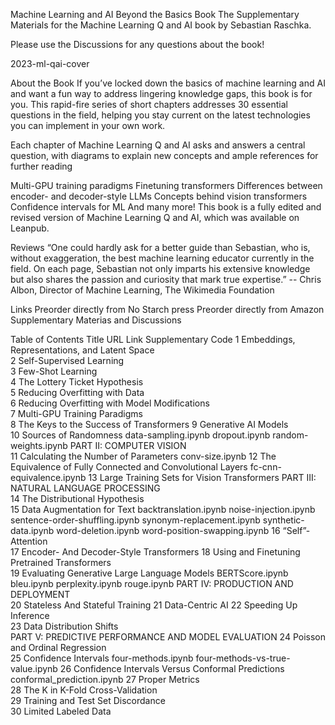 Machine Learning and AI Beyond the Basics Book
The Supplementary Materials for the Machine Learning Q and AI book by Sebastian Raschka.

Please use the Discussions for any questions about the book!

2023-ml-qai-cover


About the Book
If you’ve locked down the basics of machine learning and AI and want a fun way to address lingering knowledge gaps, this book is for you. This rapid-fire series of short chapters addresses 30 essential questions in the field, helping you stay current on the latest technologies you can implement in your own work.

Each chapter of Machine Learning Q and AI asks and answers a central question, with diagrams to explain new concepts and ample references for further reading

Multi-GPU training paradigms
Finetuning transformers
Differences between encoder- and decoder-style LLMs
Concepts behind vision transformers
Confidence intervals for ML
And many more!
This book is a fully edited and revised version of Machine Learning Q and AI, which was available on Leanpub.


Reviews
“One could hardly ask for a better guide than Sebastian, who is, without exaggeration, the best machine learning educator currently in the field. On each page, Sebastian not only imparts his extensive knowledge but also shares the passion and curiosity that mark true expertise.”
-- Chris Albon, Director of Machine Learning, The Wikimedia Foundation


Links
Preorder directly from No Starch press
Preorder directly from Amazon
Supplementary Materias and Discussions


Table of Contents
Title	URL Link	Supplementary Code
1	Embeddings, Representations, and Latent Space	
2	Self-Supervised Learning	
3	Few-Shot Learning	
4	The Lottery Ticket Hypothesis	
5	Reducing Overfitting with Data	
6	Reducing Overfitting with Model Modifications	
7	Multi-GPU Training Paradigms	
8	The Keys to the Success of Transformers	
9	Generative AI Models	
10	Sources of Randomness	data-sampling.ipynb
dropout.ipynb
random-weights.ipynb
PART II: COMPUTER VISION	
11	Calculating the Number of Parameters	conv-size.ipynb
12	The Equivalence of Fully Connected and Convolutional Layers	fc-cnn-equivalence.ipynb
13	Large Training Sets for Vision Transformers	
PART III: NATURAL LANGUAGE PROCESSING	
14	The Distributional Hypothesis	
15	Data Augmentation for Text	backtranslation.ipynb
noise-injection.ipynb
sentence-order-shuffling.ipynb
synonym-replacement.ipynb
synthetic-data.ipynb
word-deletion.ipynb
word-position-swapping.ipynb
16	“Self”-Attention	
17	Encoder- And Decoder-Style Transformers	
18	Using and Finetuning Pretrained Transformers	
19	Evaluating Generative Large Language Models	BERTScore.ipynb
bleu.ipynb
perplexity.ipynb
rouge.ipynb
PART IV: PRODUCTION AND DEPLOYMENT	
20	Stateless And Stateful Training	
21	Data-Centric AI	
22	Speeding Up Inference	
23	Data Distribution Shifts	
PART V: PREDICTIVE PERFORMANCE AND MODEL EVALUATION	
24	Poisson and Ordinal Regression	
25	Confidence Intervals	four-methods.ipynb
four-methods-vs-true-value.ipynb
26	Confidence Intervals Versus Conformal Predictions	conformal_prediction.ipynb
27	Proper Metrics	
28	The K in K-Fold Cross-Validation	
29	Training and Test Set Discordance	
30	Limited Labeled Data
